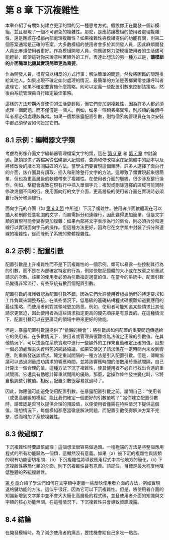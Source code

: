 # 第 8 章 下沉複雜性

本章介紹了有關如何建立更深的類的另一種思考方式。假設你正在開發一個新模組，並且發現了一個不可避免的複雜性。那麼，是應該讓模組的使用者處理複雜性，還是應該在模組內部處理複雜性？如果複雜性與模組提供的功能有關，則第二個答案通常是正確的答案。大多數模組的使用者會多於其開發人員，因此麻煩開發人員比麻煩使用者更好。作為模組開發人員，你應該努力使模組使用者的生活儘可能輕鬆，即使這對你來說意味著額外的工作。表達此想法的另一種方式是，**讓模組的介面簡單比讓其實現簡單更為重要**。

作為開發人員，很容易以相反的方式行事：解決簡單的問題，然後將困難的問題推給其他人。如果出現不確定如何處理的情況，最簡單的方法是丟擲異常並讓呼叫者處理它。如果不確定要實施什麼策略，則可以定義一些配置引數來控制該策略，然後由系統管理員自行確定最佳策略。

這樣的方法短期內會使你的生活更輕鬆，但它們會加劇複雜性，因為許多人都必須處理一個問題，而不僅僅是一個人。例如，如果一個類丟擲異常，則該類的每個呼叫者都必須處理該異常。如果一個類暴露配置引數，則每個系統管理員在每次安裝中都必須學習如何設定它們。

## 8.1 示例：編輯器文字類

考慮為影像介面文字編輯器管理檔案文字的類，這在 [第 6 章](ch06.md) 和 [第 7 章](ch07.md) 中討論過。該類提供了將檔案從磁碟讀入記憶體、查詢和修改檔案在記憶體中的副本以及將修改後的版本寫回磁碟的方法。當學生們要實現這個類時，許多人選擇了面向行的介面，該介面具有讀取、插入和刪除整行文字的方法。這導致了類實現起來很簡單，但也為更高層級的軟體帶來了複雜性。在使用者介面的層級，很少涉及整行操作。例如，擊鍵會導致在現有行中插入單個字元；複製或刪除選擇的區域可能同時修改幾個不同的行。使用面向行的文字介面，更高層級的使用者介面在實現時必須自行拆分和連線行。

面向字元的介面（如 [第 6.3 節](ch06.md) 中所述）下沉了複雜性。使用者介面軟體現在可以插入和刪除任意範圍的文字，而無需拆分和連線行，因此變得更加簡單。但是文字類的實現可能會變得更加複雜：如果內部將文字表示為行的集合，則必須拆分和連線行以實現面向字元的操作。但這種方法更好，因為它在文字類中封裝了拆分和連線的複雜性，從而降低了系統的整體複雜性。

## 8.2 示例：配置引數

配置引數是上升複雜性而不是下沉複雜性的一個示例。類可以暴露一些控制其行為的引數，而不是在內部確定特定的行為，例如快取記憶體的大小或在放棄之前重試請求的次數。該類的使用者必須為引數指定適當的值。在當今的系統中，配置引數已變得非常流行，有些系統有數百個配置引數。

配置引數的擁護者認為配置引數不錯，因為它們允許使用者根據他們的特定要求和工作負載來調整系統。在某些情況下，低層級的基礎結構程式碼很難知道要應用的最佳策略，而使用者則對其領域更加熟悉。例如，使用者可能知道某些請求比其他請求更緊迫，因此使用者為這些請求指定更高的優先順序是有意義的。在這種情況下，配置引數可以在更廣泛的領域中帶來更好的效能。

但是，暴露配置引數還提供了“偷懶的機會”：將引數該如何配置的重要問題傳遞給它的使用者。在多數情況下，使用者或管理員很難或無法確定正確的引數值。在其他情況下，可以透過在系統實現中進行一些額外的工作來自動確定正確的值。設想一個必須處理丟失資料包的網路協議。如果它傳送了請求但在一定時間內未收到響應，則重新發送該請求。確定重試間隔的一種方法是引入配置引數。但是，傳輸協議可以透過測量成功請求的響應時間，並將該響應時間的倍數用於重試間隔，自己計算出一個合理的值。這種方法下沉了複雜性，使其使用者不必自行找出合適的重試間隔。它還具有動態計算重試間隔的優點，那麼，當操作條件發生變化時，它將自動調整引數值。相反，配置引數很容易就過時了。

因此，你應儘可能避免使用配置引數。在暴露配置引數之前，請問自己：“使用者（或更高層級的模組）能比我們確定一個更好的引數值嗎？” 當你建立配置引數時，請確認是否可以提供合理的預設值，以便使用者僅需在特殊情況下提供這個值。理想情況下，每個模組都應當徹底解決問題，而配置引數使得解決方案不完整，從而增加了系統複雜性。

## 8.3 做過頭了

下沉複雜性時要謹慎處理；這個想法很容易做過頭。一種極端的方法是將整個應用程式的所有功能歸為一個類，這顯然沒有意義。如果（a）被下沉的複雜性與該類的現有功能密切相關，（b）下沉複雜性將導致應用程式中其他地方的簡化，(c) 下沉複雜性將簡化類的介面，則下沉複雜性最有意義。請記住，目標是最大程度地降低整體的系統複雜性。

[第 6 章](ch06.md)介紹了學生們如何在文字類中定義一些反映使用者介面的方法，例如實現退格鍵功能的方法。這似乎很好，因為它可以下沉複雜性。但是，將使用者介面的知識新增到文字類中並不會大大簡化高層級的程式碼，並且使用者介面的知識與文字類的核心功能無關。在這種情況下，下沉複雜性只會導致資訊洩露。

## 8.4 結論

在開發模組時，為了減少使用者的痛苦，要找機會給自己多吃一點苦。